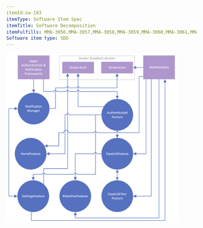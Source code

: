 ```yaml
---
itemId:sw-193
itemType: Software Item Spec
itemTitle: Software Decomposition
itemFulfills: MMA-3056,MMA-3057,MMA-3058,MMA-3059,MMA-3060,MMA-3061,MMA-3062,MMA-3063,MMA-3064,MMA-3065
Software item type: SDD
---
```


![Decomposition of myMako, MyMakoData and Stryker libraries](./images/sw-193.1.png)
